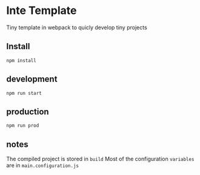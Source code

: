 # Inte Template

Tiny template in webpack to quicly develop tiny projects

## Install

```
npm install
```

## development

```
npm run start
```

## production
```
npm run prod
```

## notes

The compiled project is stored in `build`
Most of the configuration `variables` are in `main.configuration.js`
